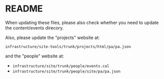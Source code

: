 # README

When updating these files, please also check whether you need to update the content/events direcory.

Also, please update the "projects" website at:

`infrastructure/site-tools/trunk/projects/html/pa/pa.json`

and the "people" website at:

  - `infrastructure/site/trunk/people/events.cal`
  - `infrastructure/site/trunk/people/site/pa/pa.json`

